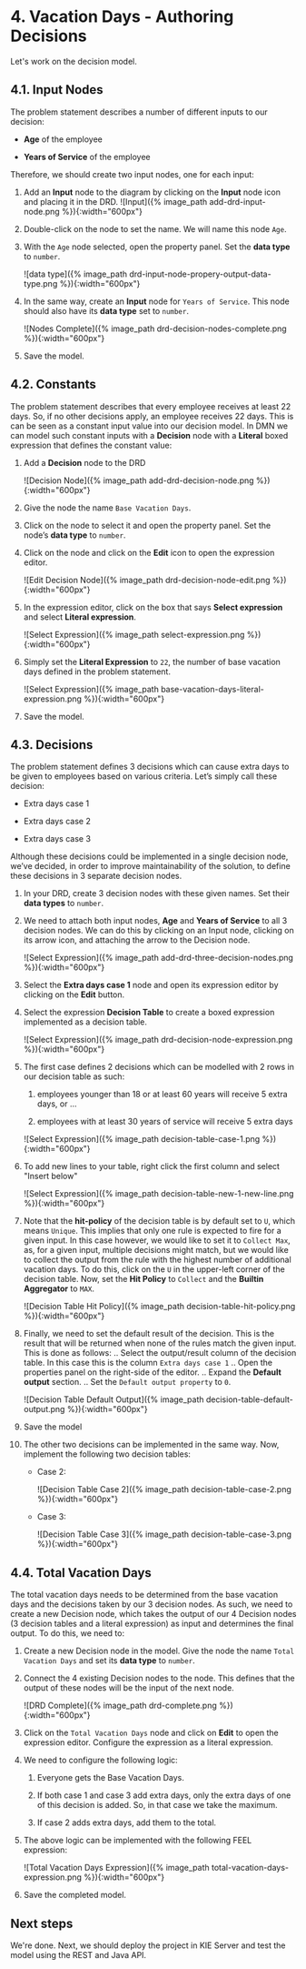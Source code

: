 # 4. Vacation Days - Authoring Decisions

Let's work on the decision model.

## 4.1. Input Nodes

The problem statement describes a number of different inputs to our decision:

-   **Age** of the employee

-   **Years of Service** of the employee

Therefore, we should create two input nodes, one for each input:

1.  Add an **Input** node to the diagram by clicking on the **Input** node icon and placing it in the DRD. ![Input]({% image_path add-drd-input-node.png %}){:width="600px"}

2.  Double-click on the node to set the name. We will name this node `Age`.

3.  With the `Age` node selected, open the property panel. Set the **data type** to `number`.

    ![data type]({% image_path drd-input-node-propery-output-data-type.png %}){:width="600px"}

1.  In the same way, create an **Input** node for `Years of Service`. This node should also have its **data type** set to `number`.

    ![Nodes Complete]({% image_path drd-decision-nodes-complete.png %}){:width="600px"}

1.  Save the model.

## 4.2. Constants

The problem statement describes that every employee receives at least 22 days. So, if no other decisions apply, an employee receives 22 days. This is can be seen as a constant input value into our decision model. In DMN we can model such constant inputs with a **Decision** node with a **Literal** boxed expression that defines the constant value:

1.  Add a **Decision** node to the DRD

    ![Decision Node]({% image_path add-drd-decision-node.png %}){:width="600px"}

1.  Give the node the name `Base Vacation Days`.

2.  Click on the node to select it and open the property panel. Set the node’s **data type** to `number`.

3.  Click on the node and click on the **Edit** icon to open the expression editor.

    ![Edit Decision Node]({% image_path drd-decision-node-edit.png %}){:width="600px"}

1.  In the expression editor, click on the box that says **Select expression** and select **Literal expression**.

    ![Select Expression]({% image_path select-expression.png %}){:width="600px"}

1.  Simply set the **Literal Expression** to `22`, the number of base vacation days defined in the problem statement.

    ![Select Expression]({% image_path base-vacation-days-literal-expression.png %}){:width="600px"}

1.  Save the model.

## 4.3. Decisions

The problem statement defines 3 decisions which can cause extra days to be given to employees based on various criteria. Let’s simply call these decision:

-   Extra days case 1

-   Extra days case 2

-   Extra days case 3

Although these decisions could be implemented in a single decision node, we’ve decided, in order to improve maintainability of the solution, to define these decisions in 3 separate decision nodes.

1.  In your DRD, create 3 decision nodes with these given names. Set their **data types** to `number`.

2.  We need to attach both input nodes, **Age** and **Years of Service** to all 3 decision nodes. We can do this by clicking on an Input node, clicking on its arrow icon, and attaching the arrow to the Decision node.

    ![Select Expression]({% image_path add-drd-three-decision-nodes.png %}){:width="600px"}

1.  Select the **Extra days case 1** node and open its expression editor by clicking on the **Edit** button.

2.  Select the expression **Decision Table** to create a boxed expression implemented as a decision table.

    ![Select Expression]({% image_path drd-decision-node-expression.png %}){:width="600px"}

3.  The first case defines 2 decisions which can be modelled with 2 rows in our decision table as such:

    1.  employees younger than 18 or at least 60 years will receive 5 extra days, or …

    2.  employees with at least 30 years of service will receive 5 extra days

    ![Select Expression]({% image_path decision-table-case-1.png %}){:width="600px"}

1. To add new lines to your table, right click the first column and select "Insert below"

    ![Select Expression]({% image_path decision-table-new-1-new-line.png %}){:width="600px"}

1.  Note that the **hit-policy** of the decision table is by default set to `U`, which means `Unique`. This implies that only one rule is expected to fire for a given input. In this case however, we would like to set it to `Collect Max`, as, for a given input, multiple decisions might match, but we would like to collect the output from the rule with the highest number of additional vacation days. To do this, click on the `U` in the upper-left corner of the decision table. Now, set the **Hit Policy** to `Collect` and the **Builtin Aggregator** to `MAX`.

    ![Decision Table Hit Policy]({% image_path decision-table-hit-policy.png %}){:width="600px"} 

1. Finally, we need to set the default result of the decision. This is the result that will be returned when none of the rules match the given input. This is done as follows: .. Select the output/result column of the decision table. In this case this is the column `Extra days case 1` .. Open the properties panel on the right-side of the editor. .. Expand the **Default output** section. .. Set the `Default output property` to `0`. 

    ![Decision Table Default Output]({% image_path decision-table-default-output.png %}){:width="600px"} 

1. Save the model

1. The other two decisions can be implemented in the same way. Now, implement the following two decision tables:

    * Case 2:
 
        ![Decision Table Case 2]({% image_path decision-table-case-2.png %}){:width="600px"}
    
    * Case 3:
  
        ![Decision Table Case 3]({% image_path decision-table-case-3.png %}){:width="600px"}


## 4.4. Total Vacation Days

The total vacation days needs to be determined from the base vacation days and the decisions taken by our 3 decision nodes. As such, we need to create a new Decision node, which takes the output of our 4 Decision nodes (3 decision tables and a literal expression) as input and determines the final output. To do this, we need to:

1.  Create a new Decision node in the model. Give the node the name `Total Vacation Days` and set its **data type** to `number`.

2.  Connect the 4 existing Decision nodes to the node. This defines that the output of these nodes will be the input of the next node.

    ![DRD Complete]({% image_path drd-complete.png %}){:width="600px"}

1.  Click on the `Total Vacation Days` node and click on **Edit** to open the expression editor. Configure the expression as a literal expression.

2.  We need to configure the following logic:

    1.  Everyone gets the Base Vacation Days.

    2.  If both case 1 and case 3 add extra days, only the extra days of one of this decision is added. So, in that case we take the maximum.

    3.  If case 2 adds extra days, add them to the total.

3.  The above logic can be implemented with the following FEEL expression:

    ![Total Vacation Days Expression]({% image_path total-vacation-days-expression.png %}){:width="600px"}

1.  Save the completed model.

## Next steps

We're done. Next, we should deploy the project in KIE Server and test the model using the REST and Java API.
